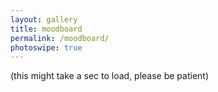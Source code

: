 ```yaml
---
layout: gallery
title: moodboard
permalink: /moodboard/
photoswipe: true
---
```


<script src="https://cdnjs.cloudflare.com/ajax/libs/masonry/4.2.2/masonry.pkgd.min.js"></script>
<script src="https://unpkg.com/imagesloaded@5/imagesloaded.pkgd.min.js"></script>

(this might take a sec to load, please be patient)

<div class="pswp-gallery" id="gallery">
</div>

<script src="{{site.baseurl}}/assets/gallery.js"></script>


